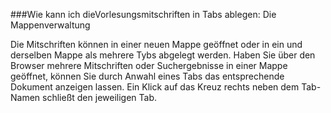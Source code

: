 ###Wie kann ich dieVorlesungsmitschriften in Tabs ablegen: Die Mappenverwaltung

Die Mitschriften können in einer neuen Mappe geöffnet oder in ein und derselben Mappe als mehrere Tybs abgelegt werden.
Haben Sie über den Browser mehrere Mitschriften oder Suchergebnisse in
einer Mappe geöffnet, können Sie durch Anwahl eines Tabs das entsprechende Dokument anzeigen lassen.
Ein Klick auf das Kreuz rechts neben dem Tab-Namen schließt den jeweiligen Tab.
